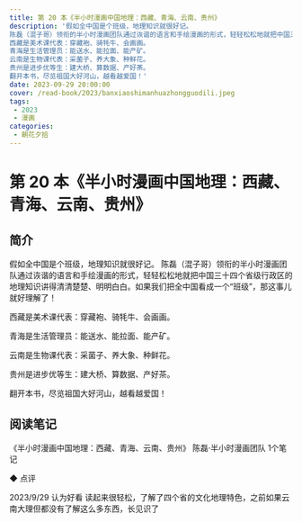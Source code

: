 ```yaml
---
title: 第 20 本《半小时漫画中国地理：西藏、青海、云南、贵州》
description: '假如全中国是个班级，地理知识就很好记。
陈磊（混子哥）领衔的半小时漫画团队通过诙谐的语言和手绘漫画的形式，轻轻松松地就把中国三十四个省级行政区的地理知识讲得清清楚楚、明明白白。如果我们把全中国看成一个“班级”，那这事儿就好理解了！
西藏是美术课代表：穿藏袍、骑牦牛、会画画。
青海是生活管理员：能送水、能拉面、能产矿。
云南是生物课代表：采菌子、养大象、种鲜花。
贵州是进步优等生：建大桥、算数据、产好茶。
翻开本书，尽览祖国大好河山，越看越爱国！'
date: 2023-09-29 20:00:00
cover: /read-book/2023/banxiaoshimanhuazhongguodili.jpeg
tags:
 - 2023
 - 漫画
categories:
 - 朝花夕拾
---
```

# 第 20 本《半小时漫画中国地理：西藏、青海、云南、贵州》

## 简介
假如全中国是个班级，地理知识就很好记。
陈磊（混子哥）领衔的半小时漫画团队通过诙谐的语言和手绘漫画的形式，轻轻松松地就把中国三十四个省级行政区的地理知识讲得清清楚楚、明明白白。如果我们把全中国看成一个“班级”，那这事儿就好理解了！

西藏是美术课代表：穿藏袍、骑牦牛、会画画。

青海是生活管理员：能送水、能拉面、能产矿。

云南是生物课代表：采菌子、养大象、种鲜花。

贵州是进步优等生：建大桥、算数据、产好茶。

翻开本书，尽览祖国大好河山，越看越爱国！

## 阅读笔记
《半小时漫画中国地理：西藏、青海、云南、贵州》
陈磊·半小时漫画团队
1个笔记

◆  点评

2023/9/29 认为好看
读起来很轻松，了解了四个省的文化地理特色，之前如果云南大理但都没有了解这么多东西，长见识了
